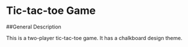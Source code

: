# Tic-tac-toe Game

##General Description

This is a two-player tic-tac-toe game. It has a chalkboard design theme.

